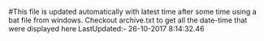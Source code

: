 #This file is updated automatically with latest time after some time using a bat file from windows. Checkout archive.txt to get all the date-time that were displayed here
LastUpdated:- 26-10-2017  8:14:32.46 
